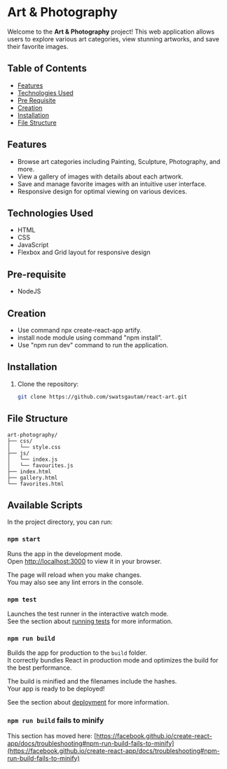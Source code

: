 # Art & Photography

Welcome to the **Art & Photography** project! This web application allows users to explore various art categories, view stunning artworks, and save their favorite images.

## Table of Contents

- [Features](#features)
- [Technologies Used](#technologies-used)
- [Pre Requisite](#pre-requisite)
- [Creation](#creation)
- [Installation](#installation)
- [File Structure](#file-structure)

## Features

- Browse art categories including Painting, Sculpture, Photography, and more.
- View a gallery of images with details about each artwork.
- Save and manage favorite images with an intuitive user interface.
- Responsive design for optimal viewing on various devices.

## Technologies Used

- HTML
- CSS
- JavaScript
- Flexbox and Grid layout for responsive design

## Pre-requisite

- NodeJS

## Creation

- Use command npx create-react-app artify.
- install node module using command "npm install".
- Use "npm run dev" command to run the application.


## Installation

1. Clone the repository:

   ```bash
   git clone https://github.com/swatsgautam/react-art.git
   ```

## File Structure

```
art-photography/
├── css/
│   └── style.css
├── js/
│   └── index.js
│   └── favourites.js
├── index.html
├── gallery.html
└── favorites.html
```
## Available Scripts

In the project directory, you can run:

### `npm start`

Runs the app in the development mode.\
Open [http://localhost:3000](http://localhost:3000) to view it in your browser.

The page will reload when you make changes.\
You may also see any lint errors in the console.

### `npm test`

Launches the test runner in the interactive watch mode.\
See the section about [running tests](https://facebook.github.io/create-react-app/docs/running-tests) for more information.

### `npm run build`

Builds the app for production to the `build` folder.\
It correctly bundles React in production mode and optimizes the build for the best performance.

The build is minified and the filenames include the hashes.\
Your app is ready to be deployed!

See the section about [deployment](https://facebook.github.io/create-react-app/docs/deployment) for more information.

### `npm run build` fails to minify

This section has moved here: [https://facebook.github.io/create-react-app/docs/troubleshooting#npm-run-build-fails-to-minify](https://facebook.github.io/create-react-app/docs/troubleshooting#npm-run-build-fails-to-minify)
